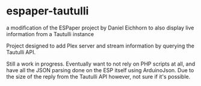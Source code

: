 # espaper-tautulli

a modification of the ESPaper project by Daniel Eichhorn to also display live information from a Tautulli instance

Project designed to add Plex server and stream information by querying the Tautulli API. 

Still a work in progress. Eventually want to not rely on PHP scripts at all, and have all the JSON parsing done on the ESP itself using ArduinoJson. Due to the size of the reply from the Tautulli API however, not sure if it's possible. 

